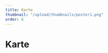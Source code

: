 ```yaml
---
title: Karte
thumbnail: "/upload/thumbnails/poster1.png"
order: 6
---
```

# Karte


<img :src="$withBase('/upload/poster.png')" style="  margin-left: auto;
  margin-right: auto;max-width:1024px; display: block;">




